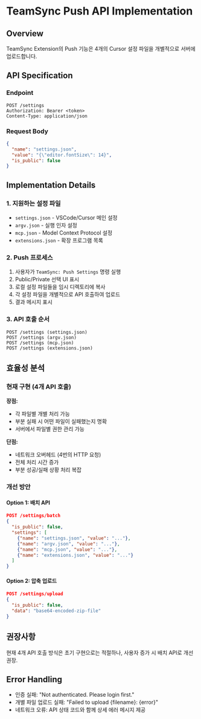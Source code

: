 # TeamSync Push API Implementation

## Overview
TeamSync Extension의 Push 기능은 4개의 Cursor 설정 파일을 개별적으로 서버에 업로드합니다.

## API Specification

### Endpoint
```
POST /settings
Authorization: Bearer <token>
Content-Type: application/json
```

### Request Body
```json
{
  "name": "settings.json",
  "value": "{\"editor.fontSize\": 14}",
  "is_public": false
}
```

## Implementation Details

### 1. 지원하는 설정 파일
- `settings.json` - VSCode/Cursor 메인 설정
- `argv.json` - 실행 인자 설정
- `mcp.json` - Model Context Protocol 설정
- `extensions.json` - 확장 프로그램 목록

### 2. Push 프로세스
1. 사용자가 `TeamSync: Push Settings` 명령 실행
2. Public/Private 선택 UI 표시
3. 로컬 설정 파일들을 임시 디렉토리에 복사
4. 각 설정 파일을 개별적으로 API 호출하여 업로드
5. 결과 메시지 표시

### 3. API 호출 순서
```
POST /settings (settings.json)
POST /settings (argv.json)  
POST /settings (mcp.json)
POST /settings (extensions.json)
```

## 효율성 분석

### 현재 구현 (4개 API 호출)
**장점:**
- 각 파일별 개별 처리 가능
- 부분 실패 시 어떤 파일이 실패했는지 명확
- 서버에서 파일별 권한 관리 가능

**단점:**
- 네트워크 오버헤드 (4번의 HTTP 요청)
- 전체 처리 시간 증가
- 부분 성공/실패 상황 처리 복잡

### 개선 방안

#### Option 1: 배치 API
```json
POST /settings/batch
{
  "is_public": false,
  "settings": [
    {"name": "settings.json", "value": "..."},
    {"name": "argv.json", "value": "..."},
    {"name": "mcp.json", "value": "..."},
    {"name": "extensions.json", "value": "..."}
  ]
}
```

#### Option 2: 압축 업로드
```json
POST /settings/upload
{
  "is_public": false,
  "data": "base64-encoded-zip-file"
}
```

## 권장사항
현재 4개 API 호출 방식은 초기 구현으로는 적절하나, 사용자 증가 시 배치 API로 개선 권장.

## Error Handling
- 인증 실패: "Not authenticated. Please login first."
- 개별 파일 업로드 실패: "Failed to upload {filename}: {error}"
- 네트워크 오류: API 상태 코드와 함께 상세 에러 메시지 제공
